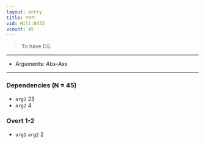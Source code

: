 ```yaml
---
layout: entry
title: བཅས་
vid: Hill:0472
vcount: 45
---
```

> To have DS\.

---
* Arguments: _Abs-Ass_

---

### Dependencies (N = 45)
* `arg1` 23
* `arg2` 4


### Overt 1-2
* `arg1` `arg2` 2
